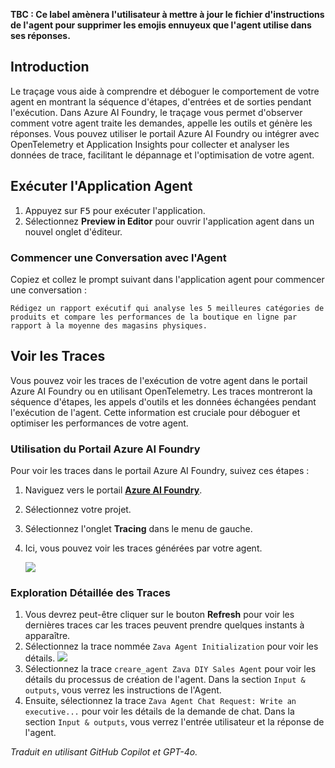 **TBC : Ce label amènera l'utilisateur à mettre à jour le fichier d'instructions de l'agent pour supprimer les emojis ennuyeux que l'agent utilise dans ses réponses.**

## Introduction

Le traçage vous aide à comprendre et déboguer le comportement de votre agent en montrant la séquence d'étapes, d'entrées et de sorties pendant l'exécution. Dans Azure AI Foundry, le traçage vous permet d'observer comment votre agent traite les demandes, appelle les outils et génère les réponses. Vous pouvez utiliser le portail Azure AI Foundry ou intégrer avec OpenTelemetry et Application Insights pour collecter et analyser les données de trace, facilitant le dépannage et l'optimisation de votre agent.

<!-- ## Exercice de Laboratoire

=== "Python"

      1. Ouvrez le fichier `app.py`.
      2. Changez la variable `AZURE_TELEMETRY_ENABLED` à `True` pour activer le traçage :

         ```python
         AZURE_TELEMETRY_ENABLED = True
         ```

        !!! info "Note"
            Ce paramètre active la télémétrie pour votre agent. Dans la fonction `initialize` dans `app.py`, le client de télémétrie est configuré pour envoyer des données à Azure Monitor.

            ```python
             if AZURE_TELEMETRY_ENABLED:
                 configure_azure_monitor(connection_string=await self.project_client.telemetry.get_connection_string())
            ```         

=== "C#"

      tbd -->

## Exécuter l'Application Agent

1. Appuyez sur <kbd>F5</kbd> pour exécuter l'application.
2. Sélectionnez **Preview in Editor** pour ouvrir l'application agent dans un nouvel onglet d'éditeur.

### Commencer une Conversation avec l'Agent

Copiez et collez le prompt suivant dans l'application agent pour commencer une conversation :

```plaintext
Rédigez un rapport exécutif qui analyse les 5 meilleures catégories de produits et compare les performances de la boutique en ligne par rapport à la moyenne des magasins physiques.
```

## Voir les Traces

Vous pouvez voir les traces de l'exécution de votre agent dans le portail Azure AI Foundry ou en utilisant OpenTelemetry. Les traces montreront la séquence d'étapes, les appels d'outils et les données échangées pendant l'exécution de l'agent. Cette information est cruciale pour déboguer et optimiser les performances de votre agent.

### Utilisation du Portail Azure AI Foundry

Pour voir les traces dans le portail Azure AI Foundry, suivez ces étapes :

1. Naviguez vers le portail **[Azure AI Foundry](https://ai.azure.com/)**.
2. Sélectionnez votre projet.
3. Sélectionnez l'onglet **Tracing** dans le menu de gauche.
4. Ici, vous pouvez voir les traces générées par votre agent.

   ![](media/ai-foundry-tracing.png)

### Exploration Détaillée des Traces

1. Vous devrez peut-être cliquer sur le bouton **Refresh** pour voir les dernières traces car les traces peuvent prendre quelques instants à apparaître.
2. Sélectionnez la trace nommée `Zava Agent Initialization` pour voir les détails.
   ![](media/ai-foundry-trace-agent-init.png)
3. Sélectionnez la trace `creare_agent Zava DIY Sales Agent` pour voir les détails du processus de création de l'agent. Dans la section `Input & outputs`, vous verrez les instructions de l'Agent.
4. Ensuite, sélectionnez la trace `Zava Agent Chat Request: Write an executive...` pour voir les détails de la demande de chat. Dans la section `Input & outputs`, vous verrez l'entrée utilisateur et la réponse de l'agent.

<!-- https://learn.microsoft.com/en-us/azure/ai-foundry/how-to/continuous-evaluation-agents -->

*Traduit en utilisant GitHub Copilot et GPT-4o.*
